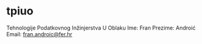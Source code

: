 # tpiuo
Tehnologije Podatkovnog Inžinjerstva U Oblaku
Ime: Fran
Prezime: Androić
Email: fran.androic@fer.hr
